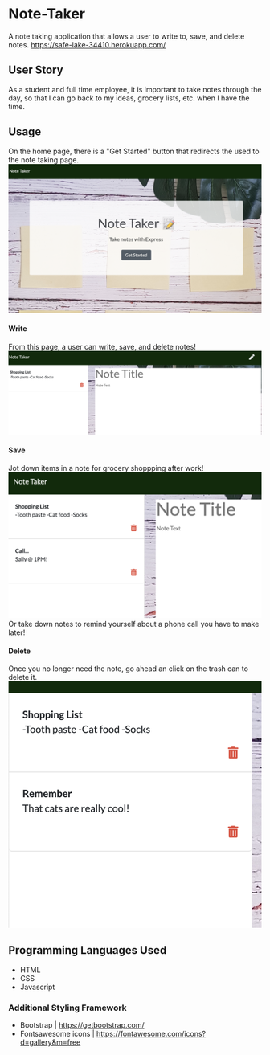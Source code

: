# Note-Taker
A note taking application that allows a user to write to, save, and delete notes.
https://safe-lake-34410.herokuapp.com/
## User Story
As a student and full time employee, it is important to take notes through the day, so that I can go back to my ideas, grocery lists, etc. when I have the time.

## Usage 
On the home page, there is a "Get Started" button that redirects the used to the note taking page. 
![Note Home](assets/css/images/main.png)

#### Write
From this page, a user can write, save, and delete notes!
![write](assets/css/images/saved.png)

#### Save
Jot down items in a note for grocery shoppping after work!
![two tasks](assets/css/images/save.png)
Or take down notes to remind yourself about a phone call you have to make later!

#### Delete
Once you no longer need the note, go ahead an click on the trash can to delete it.
![delete](assets/css/images/remove.png)

## Programming Languages Used
* HTML
* CSS
* Javascript

### Additional Styling Framework 
* Bootstrap | https://getbootstrap.com/
* Fontsawesome icons | https://fontawesome.com/icons?d=gallery&m=free
